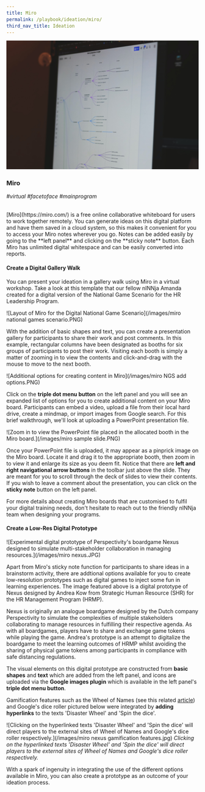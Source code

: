 ```yaml
---
title: Miro 
permalink: /playbook/ideation/miro/
third_nav_title: Ideation
---
```

![Miro](/images/miro.jpg)

### Miro 
*#virtual #facetoface #mainprogram*

<br/>
[Miro](https://miro.com/) is a free online collaborative whiteboard for users to work together remotely. You can generate ideas on this digital platform and have them saved in a cloud system, so this makes it convenient for you to access your Miro notes wherever you go. Notes can be added easily by going to the **left panel** and clicking on the **sticky note** button. Each Miro has unlimited digital whitespace and can be easily converted into reports. 

#### Create a Digital Gallery Walk 
You can present your ideation in a gallery walk using Miro in a virtual workshop. Take a look at this template that our fellow nINNja Amanda created for a digital version of the National Game Scenario for the HR Leadership Program. 

![Layout of Miro for the Digital National Game Scenario](/images/miro national games scenario.PNG)

With the addition of basic shapes and text, you can create a presentation gallery for participants to share their work and post comments. In this example, rectangular columns have been designated as booths for six groups of participants to post their work. Visiting each booth is simply a matter of zooming in to view the contents and click-and-drag with the mouse to move to the next booth. 

![Additional options for creating content in Miro](/images/miro NGS add options.PNG)

Click on the **triple dot menu button** on the left panel and you will see an expanded list of options for you to create additional content on your Miro board. Participants can embed a video, upload a file from their local hard drive, create a mindmap, or import images from Google search. For this brief walkthrough, we'll look at uploading a PowerPoint presentation file. 

![Zoom in to view the PowerPoint file placed in the allocated booth in the Miro board.](/images/miro sample slide.PNG)

Once your PowerPoint file is uploaded, it may appear as a pinprick image on the Miro board. Locate it and drag it to the appropriate booth, then zoom in to view it and enlarge its size as you deem fit. Notice that there are **left and right navigational arrow buttons** in the toolbar just above the slide. They are meant for you to scroll through the deck of slides to view their contents. If you wish to leave a comment about the presentation, you can click on the **sticky note** button on the left panel.  

For more details about creating Miro boards that are customised to fulfil your digital training needs, don't hesitate to reach out to the friendly nINNja team when designing your programs. 

#### Create a Low-Res Digital Prototype
![Experimental digital prototype of Perspectivity's boardgame Nexus designed to simulate multi-stakeholder collaboration in managing resources.](/images/miro nexus.JPG)  

Apart from Miro's sticky note function for participants to share ideas in a brainstorm activity, there are addtional options available for you to create low-resolution prototypes such as digital games to inject some fun in learning experiences. The image featured above is a digital prototype of Nexus designed by Andrea Kow from Strategic Human Resource (SHR) for the HR Management Program (HRMP). 

Nexus is originally an analogue boardgame designed by the Dutch company Perspectivity to simulate the complexities of multiple stakeholders collaborating to manage resources in fulfilling their respective agenda. As with all boardgames, players have to share and exchange game tokens while playing the game. Andrea's prototype is an attempt to digitalize the boardgame to meet the learning outcomes of HRMP whilst avoiding the sharing of physical game tokens among participants in compliance with safe distancing regulations.  

The visual elements on this digital prototype are constructed from **basic shapes** and **text** which are added from the left panel, and icons are uploaded via the **Google images plugin** which is available in the left panel's **triple dot menu button**.  

Gamification features such as the Wheel of Names (see this related [article](/playbook/energizers/wheelofnames/)) and Google's dice roller pictured below were integrated by **adding hyperlinks** to the texts 'Disaster Wheel' and 'Spin the dice'. 

![Clicking on the hyperlinked texts 'Disaster Wheel' and 'Spin the dice' will direct players to the external sites of Wheel of Names and Google's dice roller respectively.](/images/miro nexus gamification features.jpg)
*Clicking on the hyperlinked texts 'Disaster Wheel' and 'Spin the dice' will direct players to the external sites of Wheel of Names and Google's dice roller respectively.*  

With a spark of ingenuity in integrating the use of the different options available in Miro, you can also create a prototype as an outcome of your ideation process. 
